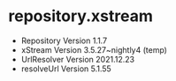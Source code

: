 # repository.xstream

- Repository  Version 1.1.7
- xStream     Version 3.5.27~nightly4 (temp)
- UrlResolver Version 2021.12.23
- resolveUrl Version 5.1.55
